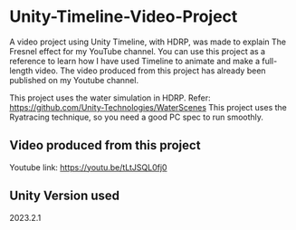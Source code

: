 # Unity-Timeline-Video-Project
A video project using Unity Timeline, with HDRP, was made to explain The Fresnel effect for my YouTube channel. 
You can use this project as a reference to learn how I have used Timeline to animate and make a full-length video. The video produced from this project has already been published on my Youtube channel.

This project uses the water simulation in HDRP. Refer: https://github.com/Unity-Technologies/WaterScenes 
This project uses the Ryatracing technique, so you need a good PC spec to run smoothly.

## Video produced from this project
Youtube link: https://youtu.be/tLtJSQL0fj0

## Unity Version used
2023.2.1


